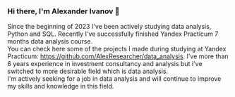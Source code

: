 ### Hi there, I'm Alexander Ivanov 👋

Since the beginning of 2023 I've been actively studying data analysis, Python and SQL. Recently I've successfully finished Yandex Practicum 7 months data analysis course.\
You can check here some of the projects I made during studying at Yandex Practicum: https://github.com/AlexResearcher/data_analysis. I've more than 6 years experience in investment consultancy and analysis but i've switched to more desirable field which is data analysis.\
I'm actively seeking for a job in data analysis and will continue to improve my skills and knowledge in this field.

